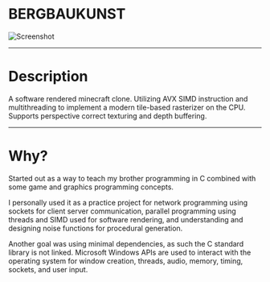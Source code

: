 # BERGBAUKUNST 

![Screenshot][screenshot]

---

# Description

A software rendered minecraft clone.
Utilizing AVX SIMD instruction and multithreading to implement a modern tile-based rasterizer on the CPU.
Supports perspective correct texturing and depth buffering.

---

# Why?

Started out as a way to teach my brother programming in C combined with some game and graphics programming concepts.

I personally used it as a practice project for network programming using sockets for client server communication, parallel programming using threads and SIMD used for software rendering, and understanding and designing noise functions for procedural generation.

Another goal was using minimal dependencies, as such the C standard library is not linked. Microsoft Windows APIs are used to interact with the operating system for window creation, threads, audio, memory, timing, sockets, and user input.

[screenshot]: data/screenshot/0.png "Screenshot"
